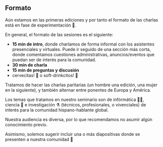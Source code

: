 ## Formato

Aún estamos en las primeras ediciones y por tanto el formato de las charlas está en fase de experimentación 🧪. 

En general, el formato de las sesiones es el siguiente:

- **15 min de intro**, donde charlamos de forma informal con los asistentes presenciales y virtuales. Puede ir seguido de una sección más corta, donde comentamos cuestiones administrativas, anuncios/eventos que puedan ser de interés para la comunidad.
- **30 min de charla**
- **15 min de preguntas y discusión**
-  cervecitas! 🍻 o soft-drinkcitos! 🥤

Tratamos de hacer las charlas paritarias (un hombre una edición, una mujer en la siguiente), y también alternar entre ponentes de Europa y América.

Los temas que tratamos en nuestro seminario son de infórmática 👩‍💻, ciencia 🔭 e investigación ⚗️ (técnicos, profesionales, o vivenciales) de interés para la comunidad hispano-hablante global. 

Nuestra audiencia es diversa, por lo que recomendamos no asumir algún conocimiento previo. 

Asimismo, solemos sugerir incluir una o más diapositivas donde se presenten a nuestra comunidad 🤗
